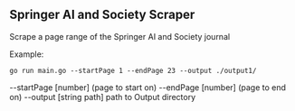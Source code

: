 ## Springer AI and Society Scraper

Scrape a page range of the Springer AI and Society journal

Example: 
```
go run main.go --startPage 1 --endPage 23 --output ./output1/
```


--startPage [number] (page to start on)
--endPage [number] (page to end on)
--output [string path] path to Output directory 
